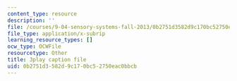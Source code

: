 ```yaml
---
content_type: resource
description: ''
file: /courses/9-04-sensory-systems-fall-2013/0b2751d3582d9c170bc52750eac0bbcb_OAOec-To-84.srt
file_type: application/x-subrip
learning_resource_types: []
ocw_type: OCWFile
resourcetype: Other
title: 3play caption file
uid: 0b2751d3-582d-9c17-0bc5-2750eac0bbcb
---
```

